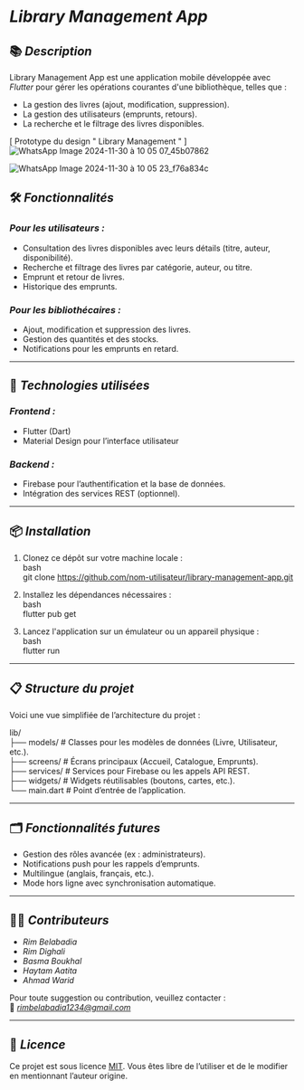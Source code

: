 # *Library Management App*  

## 📚 *Description*  
Library Management App est une application mobile développée avec *Flutter* pour gérer les opérations courantes d'une bibliothèque, telles que :  
- La gestion des livres (ajout, modification, suppression).  
- La gestion des utilisateurs (emprunts, retours).  
- La recherche et le filtrage des livres disponibles.  

[ Prototype du design " Library Management " ]
![WhatsApp Image 2024-11-30 à 10 05 07_45b07862](https://github.com/user-attachments/assets/ea776d01-fa08-4e68-8cb0-1eb1db7adb79)


![WhatsApp Image 2024-11-30 à 10 05 23_f76a834c](https://github.com/user-attachments/assets/8c251bd1-f3c8-4c4f-bb84-646320facad2)


## 🛠 *Fonctionnalités*  
### *Pour les utilisateurs :*  
- Consultation des livres disponibles avec leurs détails (titre, auteur, disponibilité).  
- Recherche et filtrage des livres par catégorie, auteur, ou titre.  
- Emprunt et retour de livres.  
- Historique des emprunts.  

### *Pour les bibliothécaires :*  
- Ajout, modification et suppression des livres.  
- Gestion des quantités et des stocks.  
- Notifications pour les emprunts en retard.  

---

## 🚀 *Technologies utilisées*  
### *Frontend :*  
- Flutter (Dart)  
- Material Design pour l’interface utilisateur  

### *Backend :*  
- Firebase pour l’authentification et la base de données.  
- Intégration des services REST (optionnel).  

---

## 📦 *Installation*  
1. Clonez ce dépôt sur votre machine locale :  
   bash  
   git clone https://github.com/nom-utilisateur/library-management-app.git  
     

2. Installez les dépendances nécessaires :  
   bash  
   flutter pub get  
     

3. Lancez l'application sur un émulateur ou un appareil physique :  
   bash  
   flutter run  
     

---

## 📋 *Structure du projet*  
Voici une vue simplifiée de l’architecture du projet :  

lib/  
├── models/         # Classes pour les modèles de données (Livre, Utilisateur, etc.).  
├── screens/        # Écrans principaux (Accueil, Catalogue, Emprunts).  
├── services/       # Services pour Firebase ou les appels API REST.  
├── widgets/        # Widgets réutilisables (boutons, cartes, etc.).  
└── main.dart       # Point d’entrée de l’application.  
  

---

## 🗂 *Fonctionnalités futures*  
- Gestion des rôles avancée (ex : administrateurs).  
- Notifications push pour les rappels d’emprunts.  
- Multilingue (anglais, français, etc.).  
- Mode hors ligne avec synchronisation automatique.  

---

## 👩‍💻 *Contributeurs*  
- *Rim Belabadia*
- *Rim Dighali*
- *Basma Boukhal*
- *Haytam Aatita*
- *Ahmad Warid*

Pour toute suggestion ou contribution, veuillez contacter :  
📧 *rimbelabadia1234@gmail.com*  

---

## 📜 *Licence*  
Ce projet est sous licence [MIT](https://opensource.org/licenses/MIT). Vous êtes libre de l’utiliser et de le modifier en mentionnant l’auteur origine.
